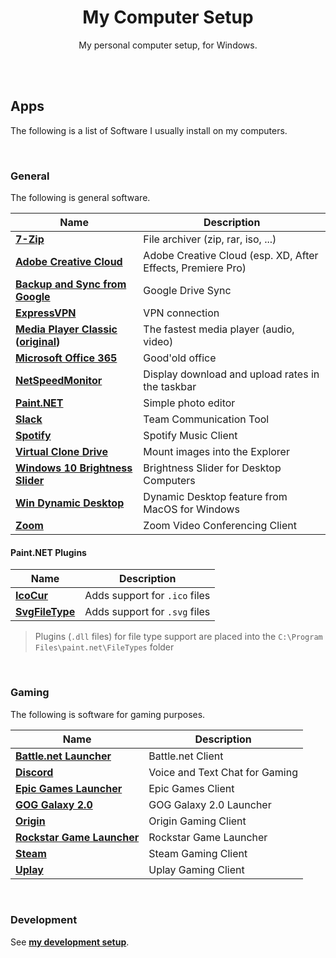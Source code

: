 <div align="center">

# My Computer Setup

My personal computer setup, for Windows.

</div>

<br><br>

## Apps

The following is a list of Software I usually install on my computers.

<br>

### General

The following is general software.

| Name                                                                                           | Description                                                 |
| ---------------------------------------------------------------------------------------------- | ----------------------------------------------------------- |
| **[7-Zip](https://www.7-zip.de/)**                                                             | File archiver (zip, rar, iso, ...)                          |
| **[Adobe Creative Cloud](https://www.adobe.com/de/creativecloud.html)**                        | Adobe Creative Cloud (esp. XD, After Effects, Premiere Pro) |
| **[Backup and Sync from Google](https://www.google.com/drive/download)**                       | Google Drive Sync                                           |
| **[ExpressVPN](https://www.expressvpn.com/de/vpn-software/vpn-windows)**                       | VPN connection                                              |
| **[Media Player Classic](https://github.com/clsid2/mpc-hc) ([original](https://mpc-hc.org/))** | The fastest media player (audio, video)                     |
| **[Microsoft Office 365](https://products.office.com/de-de/explore-office-for-home)**          | Good'old office                                             |
| **[NetSpeedMonitor](https://www.heise.de/download/product/netspeedmonitor-35095)**             | Display download and upload rates in the taskbar            |
| **[Paint.NET](https://www.getpaint.net/download.html)**                                        | Simple photo editor                                         |
| **[Slack](https://slack.com/intl/de-de/downloads/windows)**                                    | Team Communication Tool                                     |
| **[Spotify](https://www.spotify.com/de/download/other/)**                                      | Spotify Music Client                                        |
| **[Virtual Clone Drive](https://www.elby.ch/de/products/vcd.html)**                            | Mount images into the Explorer                              |
| **[Windows 10 Brightness Slider](https://github.com/blackholeearth/Win10_BrightnessSlider)**   | Brightness Slider for Desktop Computers                     |
| **[Win Dynamic Desktop](https://github.com/t1m0thyj/WinDynamicDesktop)**                       | Dynamic Desktop feature from MacOS for Windows              |
| **[Zoom](https://zoom.us/download)**                                                           | Zoom Video Conferencing Client                              |

#### Paint.NET Plugins

| Name                                                                                                                                         | Description                   |
| -------------------------------------------------------------------------------------------------------------------------------------------- | ----------------------------- |
| **[IcoCur](https://forums.getpaint.net/topic/927-icon-cursor-and-animated-cursor-format-v37-may-2010/page/13/?tab=comments#comment-514467)** | Adds support for `.ico` files |
| **[SvgFileType](https://github.com/otuncelli/Scalable-Vector-Graphics-Plugin-for-Paint.NET)**                                                | Adds support for `.svg` files |

> Plugins (`.dll` files) for file type support are placed into the `C:\Program Files\paint.net\FileTypes` folder

<br>

### Gaming

The following is software for gaming purposes.

| Name                                                                                          | Description                    |
| --------------------------------------------------------------------------------------------- | ------------------------------ |
| **[Battle.net Launcher](https://www.blizzard.com/de-de/apps/battle.net/desktop)**             | Battle.net Client              |
| **[Discord](https://discordapp.com/download)**                                                | Voice and Text Chat for Gaming |
| **[Epic Games Launcher](https://www.epicgames.com/store/download)**                           | Epic Games Client              |
| **[GOG Galaxy 2.0](https://www.gog.com/galaxy)**                                              | GOG Galaxy 2.0 Launcher        |
| **[Origin](https://www.origin.com/)**                                                         | Origin Gaming Client           |
| **[Rockstar Game Launcher](https://de.socialclub.rockstargames.com/rockstar-games-launcher)** | Rockstar Game Launcher         |
| **[Steam](https://store.steampowered.com/about/)**                                            | Steam Gaming Client            |
| **[Uplay](https://uplay.ubisoft.com/)**                                                       | Uplay Gaming Client            |

<br>

### Development

See **[my development setup](https://github.com/dominique-mueller/my-development-setup)**.
